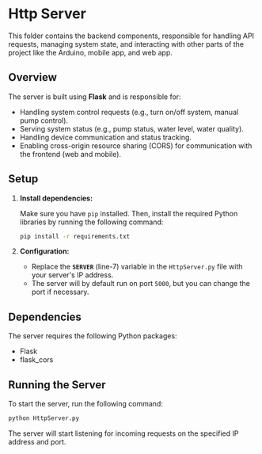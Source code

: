 # Http Server

This folder contains the backend components, responsible for handling API requests, managing system state, and interacting with other parts of the project like the Arduino, mobile app, and web app.

## Overview

The server is built using **Flask** and is responsible for:

- Handling system control requests (e.g., turn on/off system, manual pump control).
- Serving system status (e.g., pump status, water level, water quality).
- Handling device communication and status tracking.
- Enabling cross-origin resource sharing (CORS) for communication with the frontend (web and mobile).

## Setup

1. **Install dependencies:**

    Make sure you have `pip` installed. Then, install the required Python libraries by running the following command:

    ```bash
    pip install -r requirements.txt
    ```

2. **Configuration:**

    - Replace the **`SERVER`** (line-7) variable in the `HttpServer.py` file with your server's IP address.
    - The server will by default run on port `5000`, but you can change the port if necessary.

## Dependencies

The server requires the following Python packages:

- Flask
- flask_cors

## Running the Server

To start the server, run the following command:


```bash
python HttpServer.py
```

The server will start listening for incoming requests on the specified IP address and port.